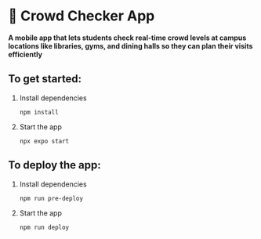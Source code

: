 # 👥 Crowd Checker App
**A mobile app that lets students check real-time crowd levels at campus locations like libraries, gyms, and dining halls so they can plan their visits efficiently**

## To get started:
1. Install dependencies
   ```
   npm install
   ```

2. Start the app
   ```
   npx expo start
   ```

## To deploy the app:
1. Install dependencies
   ```
   npm run pre-deploy
   ```

2. Start the app
   ```
   npm run deploy
   ```